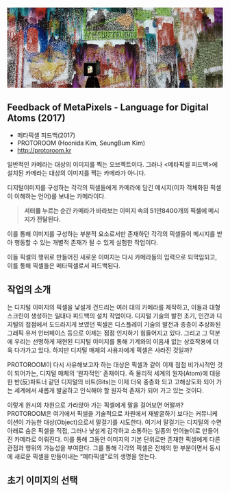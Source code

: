 ![](./front.jpg)

## Feedback of MetaPixels - Language for Digital Atoms (2017)
 * 메타픽셀 피드백(2017)
 * PROTOROOM (Hoonida Kim, SeungBum Kim)
 * http://protoroom.kr

일반적인 카메라는 대상의 이미지를 찍는 오브젝트이다.  그러나 <메타픽셀 피드백>에 설치된 카메라는 대상의 이미지를 찍는 카메라가 아니다.

디지털이미지를 구성하는 각각의 픽셀들에게 카메라에 담긴 메시지(이자 객체화된 픽셀이 이해하는 언어)를 보내는 카메라이다.

>**셔터를 누르는 순간 카메라가 바라보는 이미지 속의 51만8400개의 픽셀에 메시지가 전달된다.**
>

이를 통해 이미지를 구성하는 부분적 요소로서만 존재하던 각각의 픽셀들이 메시지를 받아 행동할 수 있는 개별적 존재가 될 수 있게 실험한 작업이다.

이들 픽셀의 행위로 만들어진 새로운 이미지는 다시 카메라들의 입력으로 되먹임되고, 이를 통해 픽셀들은 메타픽셀로서 피드백된다. 

## 작업의 소개
<Feedback of MetaPixels> 는 디지털 이미지의 픽셀을 낯설게 건드리는 여러 대의 카메라를 제작하고, 이들과 대형 스크린이 생성하는 일대다 피드백의 설치 작업이다. 디지털 기술의 발전 초기, 인간과 디지털의 접점에서 도드라지게 보였던 픽셀은 디스플레이 기술의 발전과 층층이 추상화된 그래픽 유저 인터페이스 등으로 이제는 점점 인지하기 힘들어지고 있다. 그리고 그 덕분에 우리는 선명하게 재현된 디지털 이미지를 통해 기계와의 이음새 없는 상호작용에 더욱 다가가고 있다. 하지만 디지털 매체의 사용자에게 픽셀은 사라진 것일까?

PROTOROOM이 다시 사유해보고자 하는 대상은 픽셀과 같이 이제 점점 비가시적인 것이 되어가는, 디지털 매체의 ‘원자적인’ 존재이다. 즉 물리적 세계의 원자(Atom)에 대응한 반(反)파트너 같던  디지털의 비트(Bits)는 이제 더욱 중층화 되고 고해상도화 되어 가는 세계에서 새롭게 발굴하고 인식해야 할 원자적 존재가 되어 가고 있는 것이다. 

이렇게 원시의 차원으로 가라앉아 가는 픽셀에게 말을 걸어보면 어떨까? PROTOROOM은 여기에서 픽셀을 기술적으로 차원에서 재발굴하기 보다는 커뮤니케이션이 가능한 대상(Object)으로서 말걸기를 시도한다. 여기서 말걸기는 디지털의 수면 아래로 숨은 픽셀을 직접, 그러나 낯설게 감각하고 소통하는 일종의 언어놀이로 만들어진 카메라로 이뤄진다. 이를 통해 그동안 이미지의 기본 단위로만 존재한 픽셀에게 다른 관점과 행위의 가능성을 부여한다. 그를 통해 각각의 픽셀은 전체의 한 부분이면서 동시에 새로운 픽셀을 만들어내는 “메타픽셀"로의 생명을 얻는다.

## 초기 이미지의 선택
